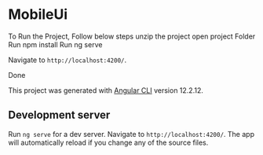 # MobileUi
To Run the Project, Follow below steps
unzip the project
open project Folder
Run npm install
Run ng serve 

Navigate to `http://localhost:4200/`. 

Done







This project was generated with [Angular CLI](https://github.com/angular/angular-cli) version 12.2.12.

## Development server

Run `ng serve` for a dev server. Navigate to `http://localhost:4200/`. The app will automatically reload if you change any of the source files.

